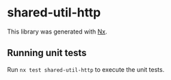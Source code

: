 # shared-util-http

This library was generated with [Nx](https://nx.dev).

## Running unit tests

Run `nx test shared-util-http` to execute the unit tests.
